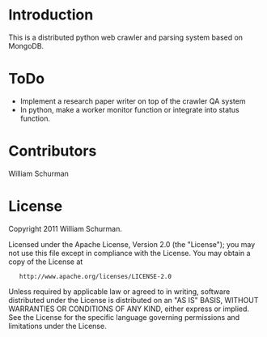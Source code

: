 Introduction
========

This is a distributed python web crawler and parsing system based on MongoDB.

ToDo
=============

* Implement a research paper writer on top of the crawler QA system
* In python, make a worker monitor function or integrate into status function.

Contributors
=============

William Schurman

License
========

 Copyright 2011 William Schurman.

   Licensed under the Apache License, Version 2.0 (the "License");
   you may not use this file except in compliance with the License.
   You may obtain a copy of the License at

       http://www.apache.org/licenses/LICENSE-2.0

   Unless required by applicable law or agreed to in writing, software
   distributed under the License is distributed on an "AS IS" BASIS,
   WITHOUT WARRANTIES OR CONDITIONS OF ANY KIND, either express or implied.
   See the License for the specific language governing permissions and
   limitations under the License.